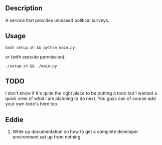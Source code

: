 <!-- Steven Buccini, Nikita Kouevda, Eddie Lee -->
<!-- 2012/10/02 -->

## Description

A service that provides unbiased political surveys.

## Usage

    bash setup.sh && python main.py

or (with execute permission):

    ./setup.sh && ./main.py

## TODO

I don't know if it's quite the right place to be putting a todo but I wanted a quick view of what I am planning to do next. You guys can of course add your own todo's here too.

Eddie
-----

1. Write up documentation on how to get a complete developer environment set up from nothing.
